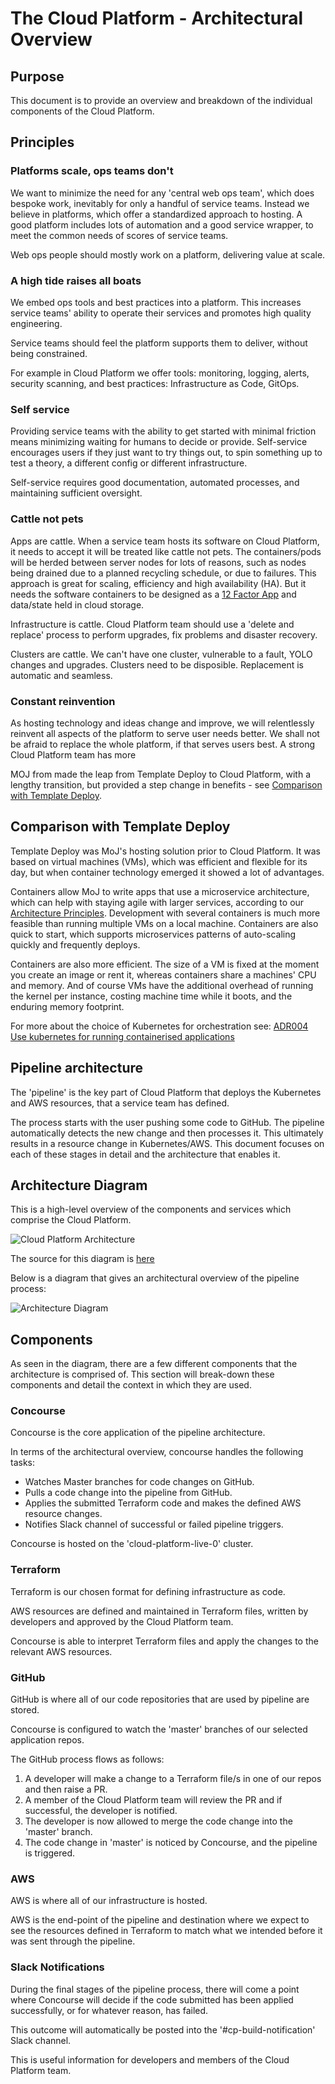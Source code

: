 # The Cloud Platform - Architectural Overview

## Purpose

This document is to provide an overview and breakdown of the individual components of the Cloud Platform.

## Principles

### Platforms scale, ops teams don't

We want to minimize the need for any 'central web ops team', which does bespoke work, inevitably for only a handful of service teams. Instead we believe in platforms, which offer a standardized approach to hosting. A good platform includes lots of automation and a good service wrapper, to meet the common needs of scores of service teams.

Web ops people should mostly work on a platform, delivering value at scale.

### A high tide raises all boats

We embed ops tools and best practices into a platform. This increases service teams' ability to operate their services and promotes high quality engineering.

Service teams should feel the platform supports them to deliver, without being constrained.

For example in Cloud Platform we offer tools: monitoring, logging, alerts, security scanning, and best practices: Infrastructure as Code, GitOps.

### Self service

Providing service teams with the ability to get started with minimal friction means minimizing waiting for humans to decide or provide. Self-service encourages users if they just want to try things out, to spin something up to test a theory, a different config or different infrastructure.

Self-service requires good documentation, automated processes, and maintaining sufficient oversight.

### Cattle not pets

Apps are cattle. When a service team hosts its software on Cloud Platform, it needs to accept it will be treated like cattle not pets. The containers/pods will be herded between server nodes for lots of reasons, such as nodes being drained due to a planned recycling schedule, or due to failures. This approach is great for scaling, efficiency and high availability (HA). But it needs the software containers to be designed as a [12 Factor App](https://12factor.net/) and data/state held in cloud storage.

Infrastructure is cattle. Cloud Platform team should use a 'delete and replace' process to perform upgrades, fix problems and disaster recovery.

Clusters are cattle. We can't have one cluster, vulnerable to a fault, YOLO changes and upgrades. Clusters need to be disposible. Replacement is automatic and seamless.

### Constant reinvention

As hosting technology and ideas change and improve, we will relentlessly reinvent all aspects of the platform to serve user needs better. We shall not be afraid to replace the whole platform, if that serves users best. A strong Cloud Platform team has more

MOJ from made the leap from Template Deploy to Cloud Platform, with a lengthy transition, but provided a step change in benefits - see [Comparison with Template Deploy](#comparison-with-template-deploy).

## Comparison with Template Deploy

Template Deploy was MoJ's hosting solution prior to Cloud Platform. It was based on virtual machines (VMs), which was efficient and flexible for its day, but when container technology emerged it showed a lot of advantages.

Containers allow MoJ to write apps that use a microservice architecture, which can help with staying agile with larger services, according to our [Architecture Principles](https://docs.google.com/document/d/1XBTuCw0y--4fZpHcTLWilSFx_qz3aewTiWYJGTZU4sA/edit#). Development with several containers is much more feasible than running multiple VMs on a local machine. Containers are also quick to start, which supports microservices patterns of auto-scaling quickly and frequently deploys.

Containers are also more efficient. The size of a VM is fixed at the moment you create an image or rent it, whereas containers share a machines' CPU and memory. And of course VMs have the additional overhead of running the kernel per instance, costing machine time while it boots, and the enduring memory footprint.

For more about the choice of Kubernetes for orchestration see: [ADR004 Use kubernetes for running containerised applications](/architecture-decision-record/004-use-kubernetes-for-container-management.md)

## Pipeline architecture

The 'pipeline' is the key part of Cloud Platform that deploys the Kubernetes and AWS resources, that a service team has defined.

The process starts with the user pushing some code to GitHub. The pipeline automatically detects the new change and then processes it. This ultimately results in a resource change in Kubernetes/AWS. This document focuses on each of these stages in detail and the architecture that enables it.

## Architecture Diagram

This is a high-level overview of the components and services which comprise the Cloud Platform.

![Cloud Platform Architecture](images/cloud-platform-architecture-diagram.png)

The source for this diagram is [here][Architecture Diagram]

Below is a diagram that gives an architectural overview of the pipeline process:

![Architecture Diagram](images/arch-dia-v1.png)

## Components

As seen in the diagram, there are a few different components that the architecture is comprised of.
This section will break-down these components and detail the context in which they are used.

### Concourse

Concourse is the core application of the pipeline architecture.

In terms of the architectural overview, concourse handles the following tasks:

* Watches Master branches for code changes on GitHub.
* Pulls a code change into the pipeline from GitHub.
* Applies the submitted Terraform code and makes the defined AWS resource changes.
* Notifies Slack channel of successful or failed pipeline triggers.

Concourse is hosted on the 'cloud-platform-live-0' cluster.

### Terraform

Terraform is our chosen format for defining infrastructure as code.

AWS resources are defined and maintained in Terraform files, written by developers and approved by the Cloud Platform team.

Concourse is able to interpret Terraform files and apply the changes to the relevant AWS resources.

### GitHub

GitHub is where all of our code repositories that are used by pipeline are stored.

Concourse is configured to watch the 'master' branches of our selected application repos.

The GitHub process flows as follows:

1. A developer will make a change to a Terraform file/s in one of our repos and then raise a PR.
2. A member of the Cloud Platform team will review the PR and if successful, the developer is notified.
3. The developer is now allowed to merge the code change into the 'master' branch.
4. The code change in 'master' is noticed by Concourse, and the pipeline is triggered.

### AWS

AWS is where all of our infrastructure is hosted.

AWS is the end-point of the pipeline and destination where we expect to see the resources defined in Terraform to match what we intended before it was sent through the pipeline.

### Slack Notifications

During the final stages of the pipeline process, there will come a point where Concourse will decide if the code submitted has been applied successfully, or for whatever reason, has failed.

This outcome will automatically be posted into the '#cp-build-notification' Slack channel.

This is useful information for developers and members of the Cloud Platform team.

[Architecture Diagram]: https://docs.google.com/drawings/d/1QQpTN8i2n3QZwIELTTbnxpTNy83eP0T50nVv_2aLx5g/edit?usp=sharing
